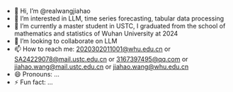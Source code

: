- 👋 Hi, I’m @realwangjiahao
- 👀 I’m interested in LLM, time series forecasting, tabular data processing
- 🌱 I’m currently a master student in USTC, I graduated from the school of mathematics and statistics of Wuhan University at 2024
- 💞️ I’m looking to collaborate on LLM
- 📫 How to reach me: 2020302011001@whu.edu.cn or SA24229078@mail.ustc.edu.cn or 3167397495@qq.com or jiahao.wang@mail.ustc.edu.cn or jiahao.wang@whu.edu.cn
- 😄 Pronouns: ...
- ⚡ Fun fact: ...

<!---
realwangjiahao/realwangjiahao is a ✨ special ✨ repository because its `README.md` (this file) appears on your GitHub profile.
You can click the Preview link to take a look at your changes.
--->
